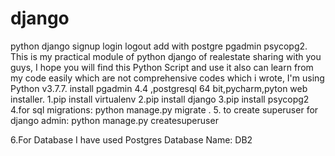 # django
python django signup login logout add with postgre pgadmin psycopg2.
This is my practical module of python django  of realestate sharing with you guys, I hope you will find this Python Script and use it also can learn from my code easily which are not comprehensive codes which i wrote, I'm using Python v3.7.7.
install pgadmin 4.4 ,postgresql 64 bit,pycharm,pyton web installer.
1.pip install virtualenv 
2.pip install django 
3.pip install psycopg2 
4.for sql migrations: python manage.py migrate .
5. to create superuser for django admin: python manage.py createsuperuser

6.For Database I have used Postgres Database Name: DB2


